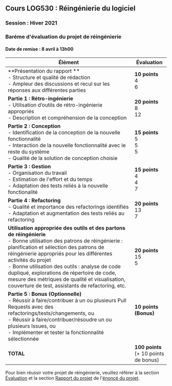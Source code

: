 ## Cours LOG530 : Réingénierie du logiciel
### Session : Hiver 2021
### Baréme d'évaluation du projet de réingénierie
#### Date de remise : 8 avril à 13h00





|   Élément                                                                                                                                                                                                                                                                                                                                        | Évaluation                                        |
|-------------------------------------------------------------------------------------------------------------------------------------------------------------------------------------------------------------------------------------------------------------------------------------------------------------------------------------------|---------------------------------------------------|
| **Présentation du rapport ** <br>  - Structure et qualité de rédaction <br> - Ampleur des discussions et recul sur les réponses aux différentes parties                                                                                                                                                                                   | **10 points**<br> 4  <br> 6                        |
| **Partie 1 : Rétro-ingénierie** <br> - Utilisation d’outils de rétro-ingénierie appropriés <br> - Description et compréhension de la conception | **20 points**<br> 8  <br> 12                        |
| **Partie 2 : Conception** <br> - Identification de la conception de la nouvelle fonctionnalité <br> -	Interaction de la nouvelle fonctionnalité avec le reste du système <br> - Qualité de la solution de conception choisie  | **15 points** <br> 5 <br> 5 <br> 5                |
| **Partie 3 : Gestion** <br> - Organisation du travail <br> - Estimation de l'effort et du temps <br> - Adaptation des tests reliés à la nouvelle fonctionalité | **15 points**<br> 4 <br> 4 <br> 7 |
| **Partie 4 : Refactoring** <br> - Qualité et importance des refactorings identifiés  <br> - Adaptation et augmentation des tests reliés au refactoring | **20 points** <br> 13 <br> 7                |
| **Utilisation appropriée des outils et des partons de réingénierie** <br> - Bonne utilisation des patrons de réingénierie : planification et sélection des patrons de réingénierie appropriés pour les différentes activités du projet <br> - Bonne utilisation des outils : analyse de code dupliqué, explorations de répertoire de code, mesure des métriques de qualité et visualisation, couverture de test, assistants de refactoring, etc.  | **20 points** <br> 15 <br> 5                |
| **Partie 5 : Bonus (Optionnelle)**  <br>  - Réussir à faire/contribuer à un ou plusieurs Pull Requests avec des refactorings/tests/changements, ou <br> - Réussir à faire/contribuer/résoudre un ou plusieurs Issues, ou <br> - Implémenter et tester la fonctionnalité sélectionnée | **10 points (Bonus)** <br> <br><br>   |
| **TOTAL**                                                                                                                                                                                                                                                                                                                                     | **100 points** <br> (+ 10 points de bonus)                      |

Pour bien réussir votre projet de réingénierie, veuillez référer à la section [Évaluation](https://github.com/ETS-LOG530/ProjetH21/blob/main/Projet%20de%20r%C3%A9ing%C3%A9nierie.md#evaluation) et la section [Rapport du projet](https://github.com/ETS-LOG530/ProjetH21/blob/main/Projet%20de%20r%C3%A9ing%C3%A9nierie.md#rapport) de l'[énoncé du projet](https://github.com/ETS-LOG530/ProjetH21/blob/main/Projet%20de%20r%C3%A9ing%C3%A9nierie.md).
